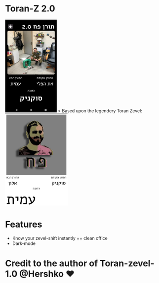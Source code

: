 # Toran-Z 2.0
<img src="./assets/ToranV2snippet.png" height="300" />
> Based upon the legendery Toran Zevel: 
<img src="./assets/toran-zevel1.0.jpeg" height="300" />

# Features
- Know your zevel-shift instantly == clean office
- Dark-mode

# Credit to the author of Toran-zevel-1.0 @Hershko ❤️
